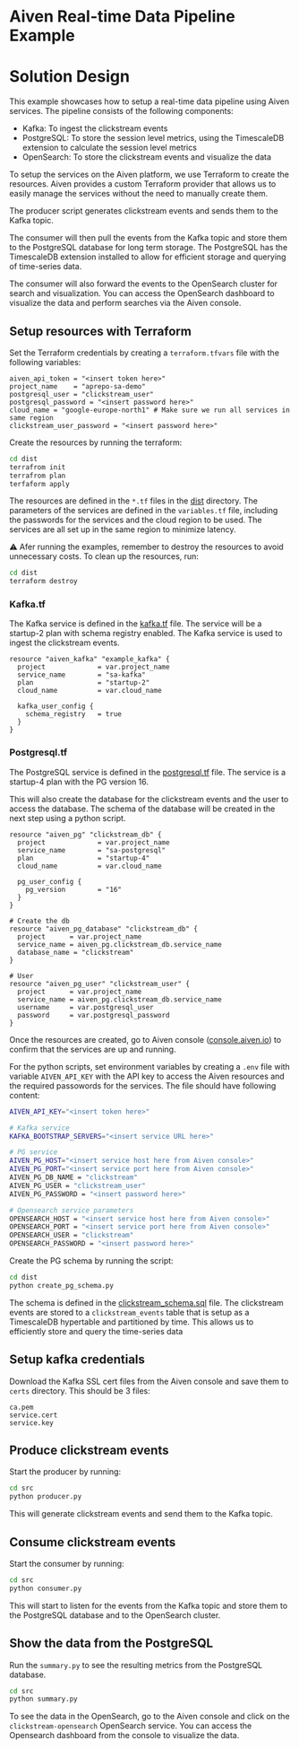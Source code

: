 # Aiven Real-time Data Pipeline Example
# Solution Design
This example showcases how to setup a real-time data pipeline using Aiven services. The pipeline consists of the following components:
- Kafka: To ingest the clickstream events
- PostgreSQL: To store the session level metrics, using the TimescaleDB extension to calculate the session level metrics
- OpenSearch: To store the clickstream events and visualize the data

To setup the services on the Aiven platform, we use Terraform to create the resources. Aiven
provides a custom Terraform provider that allows us to easily manage the services without the
need to manually create them.

The producer script generates clickstream events and sends them to the Kafka topic. 

The consumer will then pull the events from the Kafka topic and store them to the PostgreSQL database for
long term storage. The PostgreSQL has the TimescaleDB extension installed to allow for efficient
storage and querying of time-series data.

The consumer will also forward the events to the OpenSearch cluster for search and visualization. You
can access the OpenSearch dashboard to visualize the data and perform searches via the Aiven console.


## Setup resources with Terraform
Set the Terraform credentials by creating a ```terraform.tfvars``` file with the following variables:
```hcl
aiven_api_token = "<insert token here>"
project_name    = "aprepo-sa-demo"
postgresql_user = "clickstream_user"
postgresql_password = "<insert password here>"
cloud_name = "google-europe-north1" # Make sure we run all services in same region
clickstream_user_password = "<insert password here>"
```

Create the resources by running the terraform:
```bash
cd dist
terrafrom init 
terrafrom plan
terfaform apply
```

The resources are defined in the `*.tf` files in the [dist](dist) directory. The
parameters of the services are defined in the `variables.tf` file, including
the passwords for the services and the cloud region to be used. The services
are all set up in the same region to minimize latency.

:warning: Afer running the examples, remember to destroy the resources to avoid unnecessary costs. 
To clean up the resources, run:
```bash
cd dist
terraform destroy
```


### Kafka.tf 
The Kafka service is defined in the [kafka.tf](dist/kafka.tf) file. The service
will be a startup-2 plan with schema registry enabled. The Kafka service is used to ingest the clickstream events.
```
resource "aiven_kafka" "example_kafka" {
  project             = var.project_name
  service_name        = "sa-kafka"
  plan                = "startup-2"
  cloud_name          = var.cloud_name

  kafka_user_config {
    schema_registry   = true
  }
}
```

### Postgresql.tf
The PostgreSQL service is defined in the [postgresql.tf](dist/postgresql.tf) file. The service
is a startup-4 plan with the PG version 16.

This will also create the database for the clickstream events and the user to access the database. 
The schema of the database will be created in the next step using a python script.   
```
resource "aiven_pg" "clickstream_db" {
  project             = var.project_name
  service_name        = "sa-postgresql"
  plan                = "startup-4"
  cloud_name          = var.cloud_name

  pg_user_config {
    pg_version        = "16"
  }
}

# Create the db
resource "aiven_pg_database" "clickstream_db" {
  project      = var.project_name
  service_name = aiven_pg.clickstream_db.service_name
  database_name = "clickstream"
}

# User
resource "aiven_pg_user" "clickstream_user" {
  project      = var.project_name
  service_name = aiven_pg.clickstream_db.service_name
  username     = var.postgresql_user
  password     = var.postgresql_password
}

```

Once the resources are created, go to Aiven console ([console.aiven.io](https://console.aiven.io/)) to confirm that the services are up and running. 

For the python scripts, set environment variables by creating a ```.env``` file with variable ```AIVEN_API_KEY``` with the API key to access the Aiven resources and the required passowords for the services. The file should have following content:
```bash
AIVEN_API_KEY="<insert token here>"

# Kafka service
KAFKA_BOOTSTRAP_SERVERS="<insert service URL here>"

# PG service
AIVEN_PG_HOST="<insert service host here from Aiven console>"
AIVEN_PG_PORT="<insert service port here from Aiven console>"
AIVEN_PG_DB_NAME = "clickstream"
AIVEN_PG_USER = "clickstream_user"
AIVEN_PG_PASSWORD = "<insert password here>"

# Opensearch service parameters
OPENSEARCH_HOST = "<insert service host here from Aiven console>"
OPENSEARCH_PORT = "<insert service port here from Aiven console>"
OPENSEARCH_USER = "clickstream"
OPENSEARCH_PASSWORD = "<insert password here>"
```

Create the PG schema by running the script:
```bash
cd dist
python create_pg_schema.py
```

The schema is defined in the [clickstream_schema.sql](dist/clickstream_schema.sql) file.
The clickstream events are stored to a ```clickstream_events``` table that is
setup as a TimescaleDB hypertable and partitioned by time. This allows us to efficiently store and query
the time-series data

## Setup kafka credentials
Download the Kafka SSL cert files from the Aiven console and save them to ```certs``` directory. This should be 3 files:
```commandline
ca.pem
service.cert
service.key
```

## Produce clickstream events
Start the producer by running:
```bash
cd src
python producer.py
```
This will generate clickstream events and send them to the Kafka topic.

## Consume clickstream events
Start the consumer by running:
```bash
cd src
python consumer.py
```
This will start to listen for the events from the Kafka topic and store them to the PostgreSQL database and to the OpenSearch cluster.

## Show the data from the PostgreSQL
Run the `summary.py` to see the resulting metrics from the PostgreSQL database.
```bash
cd src
python summary.py
```

To see the data in the OpenSearch, go to the Aiven console and click on the `clickstream-opensearch` 
OpenSearch service. You can access the Opensearch dashboard from the console to visualize the data.